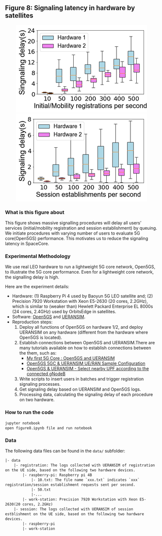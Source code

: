 ## Figure 8: Signaling latency in hardware by satellites

<div align=center><img src="./figure8a.png" width=""><img src="./figure8b.png" width=""></div>

### What is this figure about

This figure shows massive signalling procedures will delay all users’ services (initial/mobility registration and session establishment)  by queuing. We initiate procedures with varying number of users to evaluate 5G core(Open5GS) performance.
This motivates us to reduce the signaling latency in SpaceCore.

### Experimental Methodology

We use real LEO hardware to run a lightweight 5G core network, Open5GS, to illustrate the 5G core performance. Even for a lightweight core network, the signalling delay is high.

Here are the experiment details:

+ Hardware: (1) Raspberry Pi 4 used by Baoyun 5G LEO satellite and; (2)
Precision 7920 Workstation with Xeon E5-2630 (20 cores, 2.2GHz), which is  similar to (weaker than) Hewlett Packard Enterprise EL 8000s (24 cores, 2.4GHz) used by OrbitsEdge in satellites.
+ Software: [Open5GS](https://open5gs.org) and [UERANSIM](https://github.com/aligungr/UERANSIM).
+ Reproduction steps:
	1. Deploy all functions of Open5GS on hardware 1/2, and deploy UERANSIM on any hardware (different from the hardware where Open5GS is located).
	2. Establish connections between Open5GS and UERANSIM.There are many tutorials available on how to establish connections between the them, such as:
		+ [My first 5G Core : Open5GS and UERANSIM](https://nickvsnetworking.com/my-first-5g-core-open5gs-and-ueransim/)
		+ [Open5GS 5GC & UERANSIM UE/RAN Sample Configuration](https://github.com/s5uishida/open5gs_5gc_ueransim_sample_config)
		+ [Open5GS & UERANSIM - Select nearby UPF according to the connected gNodeB](https://github.com/s5uishida/open5gs_5gc_ueransim_nearby_upf_sample_config)
	3. Write scripts to insert users in batches and trigger registration signaling processes.
	4. Get signaling delay based on UERANSIM and Open5GS logs.
	5. Processing data, calculating the signaling delay of each procedure on two hardware.


### How to run the code
```
jupyter notebook
open figure8.ipynb file and run notebook
```

### Data
The following data files can be found in the `data/` subfolder:

	|- data
		|- registration: The logs collected with UERANSIM of registration on the UE side, based on the following two hardware devices.
			|- raspberry-pi: Raspberry pi 4B
				|- 10.txt: The file name `xxx.txt` indicates `xxx` registration/session establishment requests sent per second.
				|- 50.txt
				|-...
			|- work-station: Precision 7920 Workstation with Xeon E5-2630(20 cores, 2.2GHz)
		|- session: The logs collected with UERANSIM of session estblishment on the UE side, based on the following two hardware devices.
			|- raspberry-pi
			|- work-station
